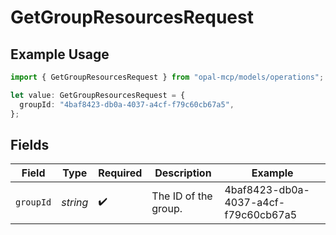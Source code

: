 # GetGroupResourcesRequest

## Example Usage

```typescript
import { GetGroupResourcesRequest } from "opal-mcp/models/operations";

let value: GetGroupResourcesRequest = {
  groupId: "4baf8423-db0a-4037-a4cf-f79c60cb67a5",
};
```

## Fields

| Field                                | Type                                 | Required                             | Description                          | Example                              |
| ------------------------------------ | ------------------------------------ | ------------------------------------ | ------------------------------------ | ------------------------------------ |
| `groupId`                            | *string*                             | :heavy_check_mark:                   | The ID of the group.                 | 4baf8423-db0a-4037-a4cf-f79c60cb67a5 |